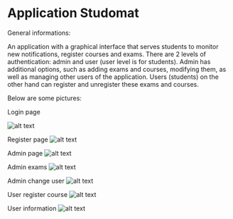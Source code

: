 # Application Studomat

General informations:

An application with a graphical interface that serves students to monitor new notifications, register
courses and exams. There are 2 levels of authentication: admin and user (user level is for students).
Admin has additional options, such as adding exams and courses, modifying them, as well as managing
other users of the application. Users (students) on the other hand can register and unregister 
these exams and courses.

Below are some pictures:

Login page

![alt text](https://github.com/dlesko98/studomat-java-h2/blob/main/img/Studomat-1.png?raw=true)

Register page
![alt text](https://github.com/dlesko98/studomat-java-h2/blob/main/img/Studomat-2.png?raw=true)

Admin page
![alt text](https://github.com/dlesko98/studomat-java-h2/blob/main/img/Studomat-3.png?raw=true)

Admin exams
![alt text](https://github.com/dlesko98/studomat-java-h2/blob/main/img/Studomat-4.png?raw=true)

Admin change user
![alt text](https://github.com/dlesko98/studomat-java-h2/blob/main/img/Studomat-5.png?raw=true)

User register course
![alt text](https://github.com/dlesko98/studomat-java-h2/blob/main/img/Studomat-6.png?raw=true)

User information
![alt text](https://github.com/dlesko98/studomat-java-h2/blob/main/img/Studomat-7.png?raw=true)